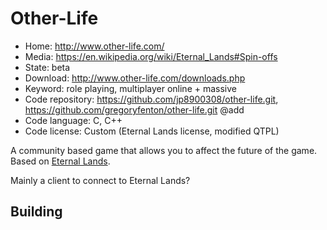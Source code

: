 # Other-Life

- Home: http://www.other-life.com/
- Media: https://en.wikipedia.org/wiki/Eternal_Lands#Spin-offs
- State: beta
- Download: http://www.other-life.com/downloads.php
- Keyword: role playing, multiplayer online + massive
- Code repository: https://github.com/jp8900308/other-life.git, https://github.com/gregoryfenton/other-life.git @add
- Code language: C, C++
- Code license: Custom (Eternal Lands license, modified QTPL)

A community based game that allows you to affect the future of the game.
Based on [Eternal Lands](eternal_lands.md).

Mainly a client to connect to Eternal Lands?

## Building
